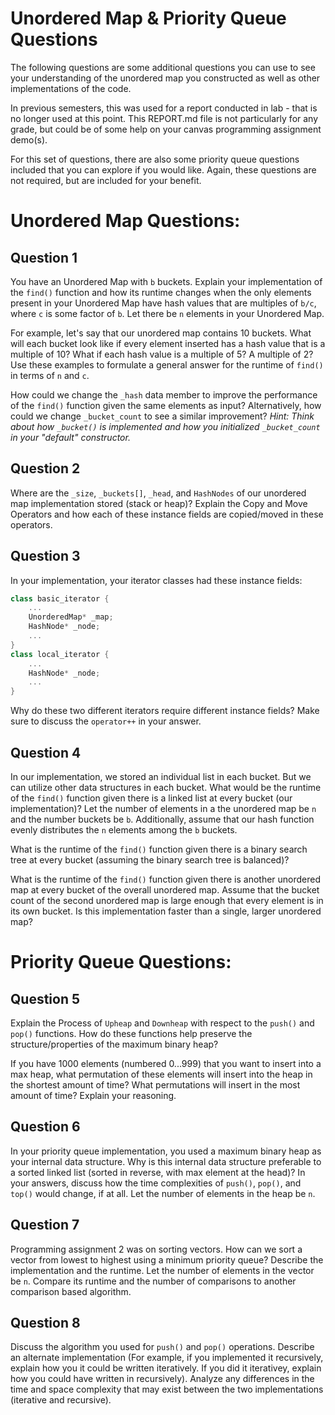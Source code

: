 # Unordered Map & Priority Queue Questions

The following questions are some additional questions you can use to see your understanding of the unordered map you constructed as well as other implementations of the code.

In previous semesters, this was used for a report conducted in lab - that is no longer used at this point. This REPORT.md file is not particularly for any grade, but could be of some help on your canvas programming assignment demo(s).

For this set of questions, there are also some priority queue questions included that you can explore if you would like. Again, these questions are not required, but are included for your benefit.

Unordered Map Questions:
========================

Question 1
----------

You have an Unordered Map with `b` buckets. Explain your implementation of the `find()` function and how its runtime changes when the only elements present in your Unordered Map have hash values that are multiples of `b/c`, where `c` is some factor of `b`. Let there be `n` elements in your Unordered Map. 

For example, let's say that our unordered map contains 10 buckets. What will each bucket look like if every element inserted has a hash value that is a multiple of 10? What if each hash value is a multiple of 5? A multiple of 2? Use these examples to formulate a general answer for the runtime of `find()` in terms of `n` and `c`.

How could we change the `_hash` data member to improve the performance of the `find()` function given the same elements as input? Alternatively, how could we change `_bucket_count` to see a similar improvement? _Hint: Think about how `_bucket()` is implemented and how you initialized `_bucket_count` in your "default" constructor._

Question 2
----------

Where are the `_size`, `_buckets[]`, `_head`, and `HashNodes` of our unordered map implementation stored (stack or heap)? Explain the Copy and Move Operators and how each of these instance fields are copied/moved in these operators. 

Question 3
----------

In your implementation, your iterator classes had these instance fields:
```C++
class basic_iterator {
    ...
    UnorderedMap* _map;
    HashNode* _node;
    ...
}
class local_iterator {
    ...
    HashNode* _node;
    ...
}
```
Why do these two different iterators require different instance fields? Make sure to discuss the `operator++` in your answer.

Question 4
----------

In our implementation, we stored an individual list in each bucket. But we can utilize other data structures in each bucket. What would be the runtime of the `find()` function given there is a linked list at every bucket (our implementation)? Let the number of elements in a the unordered map be `n` and the number buckets be `b`. Additionally, assume that our hash function evenly distributes the `n` elements among the `b` buckets.

What is the runtime of the `find()` function given there is a binary search tree at every bucket (assuming the binary search tree is balanced)?

What is the runtime of the `find()` function given there is another unordered map at every bucket of the overall unordered map. Assume that the bucket count of the second unordered map is large enough that every element is in its own bucket. Is this implementation faster than a single, larger unordered map?

Priority Queue Questions:
=========================

Question 5
----------
Explain the Process of `Upheap` and `Downheap` with respect to the `push()` and `pop()` functions. How do these functions help preserve the structure/properties of the maximum binary heap? 

If you have 1000 elements (numbered 0...999) that you want to insert into a max heap, what permutation of these elements will insert into the heap in the shortest amount of time? What permutations will insert in the most amount of time? Explain your reasoning. 

Question 6
----------
In your priority queue implementation, you used a maximum binary heap as your internal data structure. Why is this internal data structure preferable to a sorted linked list (sorted in reverse, with max element at the head)? In your answers, discuss how the time complexities of `push()`, `pop()`, and `top()` would change, if at all. Let the number of elements in the heap be `n`.

Question 7
----------
Programming assignment 2 was on sorting vectors. How can we sort a vector from lowest to highest using a minimum priority queue? Describe the implementation and the runtime. Let the number of elements in the vector be `n`. Compare its runtime and the number of comparisons to another comparison based algorithm. 

Question 8
----------
Discuss the algorithm you used for `push()` and `pop()` operations. Describe an alternate implementation (For example, if you implemented it recursively, explain how you it could be written iteratively. If you did it iterativey, explain how you could have written in recursively). Analyze any differences in the time and space complexity that may exist between the two implementations (iterative and recursive).